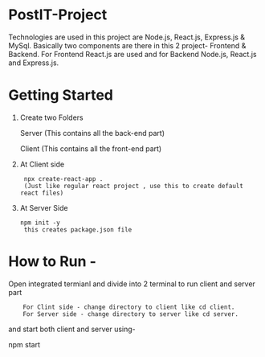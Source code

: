 # PostIT-Project
Technologies are used in this project are Node.js, React.js, Express.js & MySql. 
Basically two components are there in this 2 project- Frontend & Backend. For Frontend React.js are used and for Backend Node.js, React.js and Express.js.

# Getting Started
1) Create two Folders

   Server (This contains all the back-end part)

   Client (This contains all the front-end part)

2) At Client side

        npx create-react-app .
        (Just like regular react project , use this to create default react files)



3) At Server Side

       npm init -y
        this creates package.json file

# How to Run -
   Open integrated termianl and divide into 2 terminal to run client and server part
   
        For Clint side - change directory to client like cd client.
        For Server side - change directory to server like cd server.

  and start both client and server using-

  
npm start
  
  
   
   
